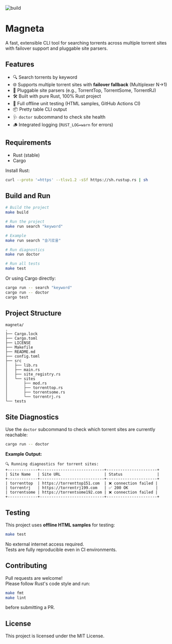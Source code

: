 ![build](https://github.com/daite/magneta/workflows/Rust/badge.svg)
# Magneta

A fast, extensible CLI tool for searching torrents across multiple torrent sites with failover support and pluggable site parsers.

## Features

- 🔍 Search torrents by keyword
- 🌐 Supports multiple torrent sites with **failover fallback** (Multiplexer N→1)
- 🧩 Pluggable site parsers (e.g., TorrentTop, TorrentSome, TorrentRJ)
- 🛠️ Built with pure Rust, 100% Rust project
- 🧪 Full offline unit testing (HTML samples, GitHub Actions CI)
- 📦 Pretty table CLI output
- 🩺 `doctor` subcommand to check site health
- 🪵 Integrated logging (`RUST_LOG=warn` for errors)

## Requirements

- Rust (stable)
- Cargo

Install Rust:  
```bash
curl --proto '=https' --tlsv1.2 -sSf https://sh.rustup.rs | sh
```

## Build and Run

```bash
# Build the project
make build

# Run the project
make run search "keyword"

# Example
make run search "슬기로울"

# Run diagnostics
make run doctor

# Run all tests
make test
```

Or using Cargo directly:

```bash
cargo run -- search "keyword"
cargo run -- doctor
cargo test
```

## Project Structure

```text
magneta/
.
├── Cargo.lock
├── Cargo.toml
├── LICENSE
├── Makefile
├── README.md
├── config.toml
├── src
│   ├── lib.rs
│   ├── main.rs
│   ├── site_registry.rs
│   └── sites
│       ├── mod.rs
│       ├── torrenttop.rs
│       ├── torrentsome.rs
│       └── torrentrj.rs
└── tests
```

## Site Diagnostics

Use the `doctor` subcommand to check which torrent sites are currently reachable:

```bash
cargo run -- doctor
```

**Example Output:**

```
🔍 Running diagnostics for torrent sites:
+-------------+----------------------------+----------------------+
| Site Name   | Site URL                   | Status               |
+-------------+----------------------------+----------------------+
| torrenttop  | https://torrenttop151.com  | ❌ connection failed |
| torrentrj   | https://torrentrj199.com   | ✅ 200 OK            |
| torrentsome | https://torrentsome192.com | ❌ connection failed |
+-------------+----------------------------+----------------------+
```

## Testing

This project uses **offline HTML samples** for testing:

```bash
make test
```

No external internet access required.  
Tests are fully reproducible even in CI environments.

## Contributing

Pull requests are welcome!  
Please follow Rust's code style and run:

```bash
make fmt
make lint
```
before submitting a PR.

## License

This project is licensed under the MIT License.
